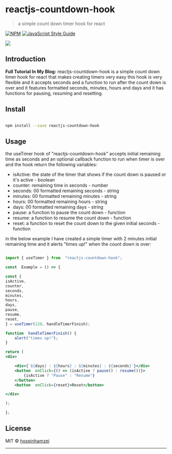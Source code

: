 
# reactjs-countdown-hook

  

> a simple count down timer hook for react

  

[![NPM](https://img.shields.io/npm/v/reactjs-countdown-hook.svg)](https://www.npmjs.com/package/reactjs-countdown-hook) [![JavaScript Style Guide](https://img.shields.io/badge/code_style-standard-brightgreen.svg)](https://standardjs.com)

![ ](http://www.hoseinh.com/wp-content/uploads/2021/07/1.gif)
  ## Introduction
  **Full Tutorial In My Blog:** 
  reactjs-countdown-hook is a simple count down timer hook for react that makes creating timers very easy this hook is very flexible and it accepts seconds and a function to run after the count down is over and it features formatted seconds, minutes, hours and days and it has functions for pausing, resuming and resetting.

## Install

  

```bash

npm install --save reactjs-countdown-hook

```

  

## Usage
the useTimer hook of "reactjs-countdown-hook" accepts initial remaining time as seconds and an optional callback function to run when timer is over and the hook return the following variables:

 - isActive: the state of the timer that shows if the count down is paused or it's active - boolean
 - counter: remaining time in seconds - number
 - seconds: 00 formatted remaining seconds - string
 - minutes: 00 formatted remaining minutes - string 
 - hours: 00 formatted remaining hours - string
 - days: 00 formatted remaining days - string
 - pause:  a function to pause the count down - function
 - resume:  a function to resume the count down - function
 - reset:  a function to reset the count down to the given initial seconds - function

in the below example I have created a simple timer with 2 minutes initial remaining time and it alerts "times up!" when the count down is over:
```jsx

import { useTimer } from  "reactjs-countdown-hook";

const  Example = () => {

const {
isActive,
counter,
seconds,
minutes,
hours,
days,
pause,
resume,
reset,
} = useTimer(120, handleTimerFinish);

function  handleTimerFinish() {
	alert("times up!");
}

return (
<div>

	<div>{`${days} : ${hours} : ${minutes} : ${seconds}`}</div>
	<button  onClick={() => (isActive ? pause() : resume())}>
		{isActive ? "Pause" : "Resume"}
	</button>
	<button  onClick={reset}>Reset</button>

</div>

);

};

```


  

## License

  

MIT © [hoseinhamzei](https://github.com/hoseinhamzei)

  

---
